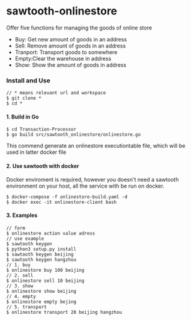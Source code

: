 # sawtooth-onlinestore
Offer five functions for managing the goods of online store

- Buy: Get new amount of goods in an address
- Sell: Remove amount of goods in an address
- Tranport: Transport goods to somewhere
- Empty:Clear the warehouse in address
- Show: Show the amount of goods in address

### Install and Use

```
// * means relevant url and workspace
$ git clone * 
$ cd *
```

#### 1. Build in Go

```
$ cd Transaction-Processor
$ go build src/sawtooth_onlinestore/onlinestore.go
```

This commend generate an onlinestore executiontable file, which will be used in latter docker file

#### 2. Use sawtooth with docker

Docker enviroment is required, however you doesn't need a sawtooth environment on your host, all the service with be run on docker.

```
$ docker-compose -f onlinestore-build.yaml -d
$ docker exec -it onlinestore-client bash
```

#### 3. Examples

```
// form
$ onlinestore action value adress
// use example
$ sawtooth keygen
$ python3 setup.py install
$ sawtooth keygen beijing
$ sawtooth keygen hangzhou 
// 1. buy
$ onlinestore buy 100 beijing
// 2. sell
$ onlinestore sell 10 beijing
// 3. show
$ onlinestore show beijing
// 4. empty
$ onlinestore empty bejing
// 5. transport 
$ onlinestore transport 20 beijing hangzhou
```

